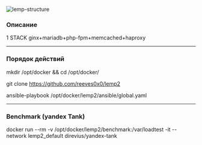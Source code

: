 ![lemp-structure](https://user-images.githubusercontent.com/36474638/122211855-dc90ae00-ceaf-11eb-96ec-94c14e014313.png)

<h3>Описание</h3>
1 STACK ginx+mariadb+php-fpm+memcached+haproxy
 
 
<hr></hr>
<h3>Порядок действий</h3>

mkdir /opt/docker && cd /opt/docker/

git clone https://github.com/reeves0x0/lemp2
 
ansible-playbook /opt/docker/lemp2/ansible/global.yaml
 
<hr></hr>
<h3>Benchmark (yandex Tank)</h3>


docker run --rm -v /opt/docker/lemp2/benchmark:/var/loadtest -it --network lemp2_default direvius/yandex-tank
